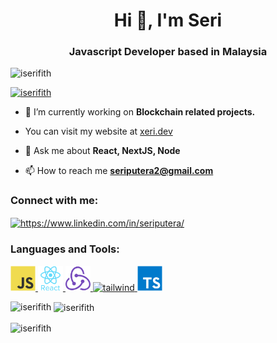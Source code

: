 <h1 align="center">Hi 👋, I'm Seri</h1>
<h3 align="center">Javascript Developer based in Malaysia</h3>

<p align="left"> <img src="https://komarev.com/ghpvc/?username=iserifith&label=Profile%20views&color=0e75b6&style=flat" alt="iserifith" /> </p>

<p align="left"> <a href="https://github.com/ryo-ma/github-profile-trophy"><img src="https://github-profile-trophy.vercel.app/?username=iserifith" alt="iserifith" /></a> </p>

- 🔭 I’m currently working on **Blockchain related projects.**

- You can visit my website at [xeri.dev](https://www.xeri.dev/)

- 💬 Ask me about **React, NextJS, Node**

- 📫 How to reach me **seriputera2@gmail.com**

<h3 align="left">Connect with me:</h3>
<p align="left">
<a href="https://linkedin.com/in/https://www.linkedin.com/in/seriputera/" target="blank"><img align="center" src="https://raw.githubusercontent.com/rahuldkjain/github-profile-readme-generator/master/src/images/icons/Social/linked-in-alt.svg" alt="https://www.linkedin.com/in/seriputera/" height="30" width="40" /></a>
</p>

<h3 align="left">Languages and Tools:</h3>
<p align="left"> <a href="https://developer.mozilla.org/en-US/docs/Web/JavaScript" target="_blank" rel="noreferrer"> <img src="https://raw.githubusercontent.com/devicons/devicon/master/icons/javascript/javascript-original.svg" alt="javascript" width="40" height="40"/> </a> <a href="https://reactjs.org/" target="_blank" rel="noreferrer"> <img src="https://raw.githubusercontent.com/devicons/devicon/master/icons/react/react-original-wordmark.svg" alt="react" width="40" height="40"/> </a> <a href="https://redux.js.org" target="_blank" rel="noreferrer"> <img src="https://raw.githubusercontent.com/devicons/devicon/master/icons/redux/redux-original.svg" alt="redux" width="40" height="40"/> </a> <a href="https://tailwindcss.com/" target="_blank" rel="noreferrer"> <img src="https://www.vectorlogo.zone/logos/tailwindcss/tailwindcss-icon.svg" alt="tailwind" width="40" height="40"/> </a> <a href="https://www.typescriptlang.org/" target="_blank" rel="noreferrer"> <img src="https://raw.githubusercontent.com/devicons/devicon/master/icons/typescript/typescript-original.svg" alt="typescript" width="40" height="40"/> </a> </p>

<p><img align="left" src="https://github-readme-stats.vercel.app/api/top-langs?username=iserifith&show_icons=true&locale=en&layout=compact" alt="iserifith" /></p>

<p>&nbsp;<img align="center" src="https://github-readme-stats.vercel.app/api?username=iserifith&show_icons=true&locale=en" alt="iserifith" /></p>

<p><img align="center" src="https://github-readme-streak-stats.herokuapp.com/?user=iserifith&" alt="iserifith" /></p>


